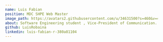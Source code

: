 ```yaml
---
name: Luis Fabian
position: MDC SHPE Web Master
image_path: https://avatars2.githubusercontent.com/u/34631500?s=460&v=4
about: Software Engineering student , Vice-President of Communication.
github: LuisRobaina
linkedin: luis-fabian-r-380a81104
---
```

